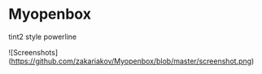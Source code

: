 # Myopenbox

tint2 style powerline

![Screenshots] (https://github.com/zakariakov/Myopenbox/blob/master/screenshot.png)

